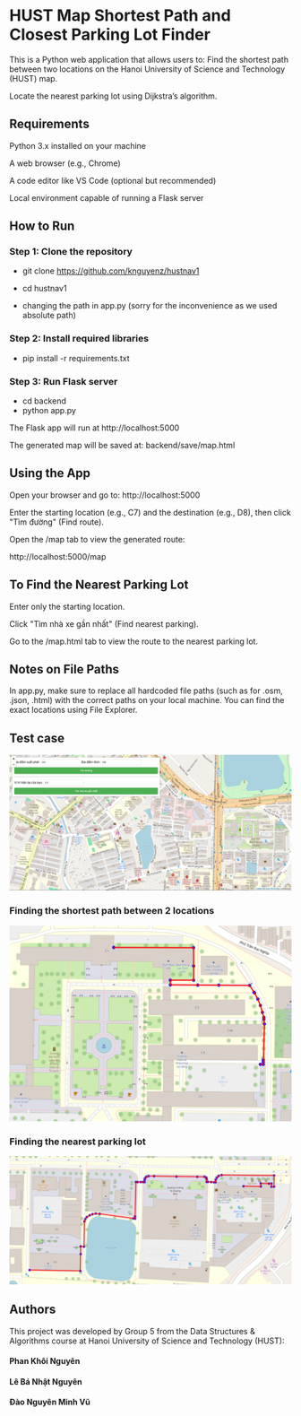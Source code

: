 # HUST Map Shortest Path and Closest Parking Lot Finder
This is a Python web application that allows users to:
Find the shortest path between two locations on the Hanoi University of Science and Technology (HUST) map.


Locate the nearest parking lot using Dijkstra’s algorithm.



## Requirements
Python 3.x installed on your machine


A web browser (e.g., Chrome)


A code editor like VS Code (optional but recommended)


Local environment capable of running a Flask server



## How to Run
### Step 1: Clone the repository
- git clone https://github.com/knguyenz/hustnav1

- cd hustnav1

- changing the path in app.py (sorry for the inconvenience as we used absolute path)

### Step 2: Install required libraries
- pip install -r requirements.txt

### Step 3: Run Flask server
- cd backend
- python app.py

The Flask app will run at http://localhost:5000

The generated map will be saved at: backend/save/map.html

## Using the App
Open your browser and go to:
http://localhost:5000

Enter the starting location (e.g., C7) and the destination (e.g., D8), then click "Tìm đường" (Find route).


Open the /map tab to view the generated route:

http://localhost:5000/map



## To Find the Nearest Parking Lot
Enter only the starting location.


Click "Tìm nhà xe gần nhất" (Find nearest parking).


Go to the /map.html tab to view the route to the nearest parking lot.



## Notes on File Paths
In app.py, make sure to replace all hardcoded file paths (such as for .osm, .json, .html) with the correct paths on your local machine. You can find the exact locations using File Explorer.

## Test case 
![pdf](pdf\img1.png)

### Finding the shortest path between 2 locations
![pdf](pdf\img2.png)

### Finding the nearest parking lot
![pdf](pdf\img3.png)


## Authors
This project was developed by Group 5 from the Data Structures & Algorithms course at Hanoi University of Science and Technology (HUST):

#### Phan Khôi Nguyên


#### Lê Bá Nhật Nguyên


#### Đào Nguyên Minh Vũ